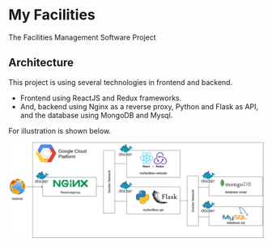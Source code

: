 # My Facilities
The Facilities Management Software Project

## Architecture
This project is using several technologies in frontend and backend.
- Frontend using ReactJS and Redux frameworks.
- And, backend using Nginx as a reverse proxy, Python and Flask as API, and the database using MongoDB and Mysql.

For illustration is shown below.

![Architecture](./img/architecture.png)